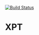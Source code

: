 [![Build Status](https://travis-ci.org/jsrehak/xpt.svg?branch=master)](https://travis-ci.org/jsrehak/xpt)

# XPT
